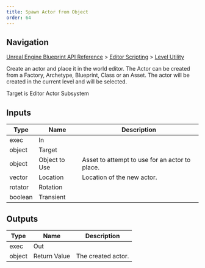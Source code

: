 ```yaml
---
title: Spawn Actor from Object
order: 64
---
```

## Navigation

[Unreal Engine Blueprint API Reference](https://dev.epicgames.com/documentation/en-us/unreal-engine/BlueprintAPI) > [Editor Scripting](https://dev.epicgames.com/documentation/en-us/unreal-engine/BlueprintAPI/EditorScripting) > [Level Utility](https://dev.epicgames.com/documentation/en-us/unreal-engine/BlueprintAPI/EditorScripting/LevelUtility)

Create an actor and place it in the world editor. The Actor can be created from a Factory, Archetype, Blueprint, Class or an Asset.
The actor will be created in the current level and will be selected.

Target is Editor Actor Subsystem

## Inputs

| Type | Name | Description |
| --- | --- | --- |
| exec | In |  |
| object | Target |  |
| object | Object to Use | Asset to attempt to use for an actor to place. |
| vector | Location | Location of the new actor. |
| rotator | Rotation |  |
| boolean | Transient |  |

## Outputs

| Type | Name | Description |
| --- | --- | --- |
| exec | Out |  |
| object | Return Value | The created actor. |
